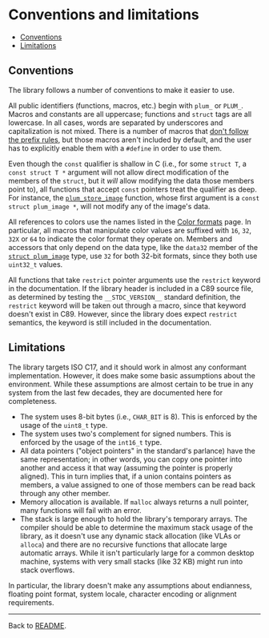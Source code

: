 # Conventions and limitations

- [Conventions](#conventions)
- [Limitations](#limitations)

## Conventions

The library follows a number of conventions to make it easier to use.

All public identifiers (functions, macros, etc.) begin with `plum_` or `PLUM_`.
Macros and constants are all uppercase; functions and `struct` tags are all lowercase.
In all cases, words are separated by underscores and capitalization is not mixed.
There is a number of macros that [don't follow the prefix rules][unprefixed], but those macros aren't included by
default, and the user has to explicitly enable them with a `#define` in order to use them.

Even though the `const` qualifier is shallow in C (i.e., for some `struct T`, a `const struct T *` argument will not
allow direct modification of the members of the `struct`, but it _will_ allow modifying the data those members point
to), all functions that accept `const` pointers treat the qualifier as deep.
For instance, the [`plum_store_image`][store] function, whose first argument is a `const struct plum_image *`, will
not modify any of the image's data.

All references to colors use the names listed in the [Color formats][colors] page.
In particular, all macros that manipulate color values are suffixed with `16`, `32`, `32X` or `64` to indicate the
color format they operate on.
Members and accessors that only depend on the data type, like the `data32` member of the [`struct plum_image`][image]
type, use `32` for both 32-bit formats, since they both use `uint32_t` values.

All functions that take `restrict` pointer arguments use the `restrict` keyword in the documentation.
If the library header is included in a C89 source file, as determined by testing the `__STDC_VERSION__` standard
definition, the `restrict` keyword will be taken out through a macro, since that keyword doesn't exist in C89.
However, since the library does expect `restrict` semantics, the keyword is still included in the documentation.

## Limitations

The library targets ISO C17, and it should work in almost any conformant implementation.
However, it does make some basic assumptions about the environment.
While these assumptions are almost certain to be true in any system from the last few decades, they are documented
here for completeness.

- The system uses 8-bit bytes (i.e., `CHAR_BIT` is 8).
  This is enforced by the usage of the `uint8_t` type.
- The system uses two's complement for signed numbers.
  This is enforced by the usage of the `int16_t` type.
- All data pointers ("object pointers" in the standard's parlance) have the same representation; in other words, you
  can copy one pointer into another and access it that way (assuming the pointer is properly aligned).
  This in turn implies that, if a union contains pointers as members, a value assigned to one of those members can be
  read back through any other member.
- Memory allocation is available.
  If `malloc` always returns a null pointer, many functions will fail with an error.
- The stack is large enough to hold the library's temporary arrays.
  The compiler should be able to determine the maximum stack usage of the library, as it doesn't use any dynamic stack
  allocation (like VLAs or `alloca`) and there are no recursive functions that allocate large automatic arrays.
  While it isn't particularly large for a common desktop machine, systems with very small stacks (like 32 KB) might
  run into stack overflows.

In particular, the library doesn't make any assumptions about endianness, floating point format, system locale,
character encoding or alignment requirements.

* * *

Back to [README](README.md).

[colors]: colors.md
[image]: #
[store]: #
[unprefixed]: #
